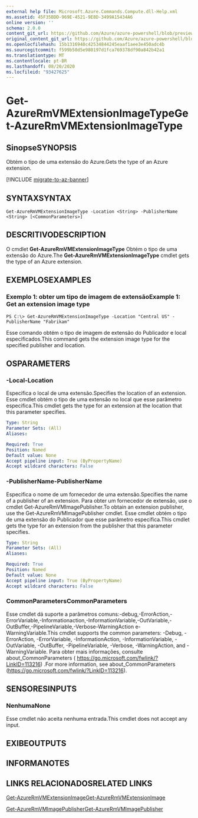 ```yaml
---
external help file: Microsoft.Azure.Commands.Compute.dll-Help.xml
ms.assetid: 45F35BDD-969E-4521-9E8D-3499A15434A6
online version: ''
schema: 2.0.0
content_git_url: https://github.com/Azure/azure-powershell/blob/preview/src/ResourceManager/Compute/Stack/Commands.Compute/help/Get-AzureRmVMExtensionImageType.md
original_content_git_url: https://github.com/Azure/azure-powershell/blob/preview/src/ResourceManager/Compute/Stack/Commands.Compute/help/Get-AzureRmVMExtensionImageType.md
ms.openlocfilehash: 15b1316940c42534844245eaaf1aee3e450adc4b
ms.sourcegitcommit: f599b50d5e980197d1fca769378df90a842b42a1
ms.translationtype: MT
ms.contentlocale: pt-BR
ms.lasthandoff: 08/20/2020
ms.locfileid: "93427625"
---
```

# <span data-ttu-id="0ebc8-101">Get-AzureRmVMExtensionImageType</span><span class="sxs-lookup"><span data-stu-id="0ebc8-101">Get-AzureRmVMExtensionImageType</span></span>

## <span data-ttu-id="0ebc8-102">Sinopse</span><span class="sxs-lookup"><span data-stu-id="0ebc8-102">SYNOPSIS</span></span>
<span data-ttu-id="0ebc8-103">Obtém o tipo de uma extensão do Azure.</span><span class="sxs-lookup"><span data-stu-id="0ebc8-103">Gets the type of an Azure extension.</span></span>

[!INCLUDE [migrate-to-az-banner](../../includes/migrate-to-az-banner.md)]

## <span data-ttu-id="0ebc8-104">SYNTAX</span><span class="sxs-lookup"><span data-stu-id="0ebc8-104">SYNTAX</span></span>

```
Get-AzureRmVMExtensionImageType -Location <String> -PublisherName <String> [<CommonParameters>]
```

## <span data-ttu-id="0ebc8-105">DESCRITIVO</span><span class="sxs-lookup"><span data-stu-id="0ebc8-105">DESCRIPTION</span></span>
<span data-ttu-id="0ebc8-106">O cmdlet **Get-AzureRmVMExtensionImageType** Obtém o tipo de uma extensão do Azure.</span><span class="sxs-lookup"><span data-stu-id="0ebc8-106">The **Get-AzureRmVMExtensionImageType** cmdlet gets the type of an Azure extension.</span></span>

## <span data-ttu-id="0ebc8-107">EXEMPLOS</span><span class="sxs-lookup"><span data-stu-id="0ebc8-107">EXAMPLES</span></span>

### <span data-ttu-id="0ebc8-108">Exemplo 1: obter um tipo de imagem de extensão</span><span class="sxs-lookup"><span data-stu-id="0ebc8-108">Example 1: Get an extension image type</span></span>
```
PS C:\> Get-AzureRmVMExtensionImageType -Location "Central US" -PublisherName "Fabrikam"
```

<span data-ttu-id="0ebc8-109">Esse comando obtém o tipo de imagem de extensão do Publicador e local especificados.</span><span class="sxs-lookup"><span data-stu-id="0ebc8-109">This command gets the extension image type for the specified publisher and location.</span></span>

## <span data-ttu-id="0ebc8-110">OS</span><span class="sxs-lookup"><span data-stu-id="0ebc8-110">PARAMETERS</span></span>

### <span data-ttu-id="0ebc8-111">-Local</span><span class="sxs-lookup"><span data-stu-id="0ebc8-111">-Location</span></span>
<span data-ttu-id="0ebc8-112">Especifica o local de uma extensão.</span><span class="sxs-lookup"><span data-stu-id="0ebc8-112">Specifies the location of an extension.</span></span>
<span data-ttu-id="0ebc8-113">Esse cmdlet obtém o tipo de uma extensão no local que esse parâmetro especifica.</span><span class="sxs-lookup"><span data-stu-id="0ebc8-113">This cmdlet gets the type for an extension at the location that this parameter specifies.</span></span>

```yaml
Type: String
Parameter Sets: (All)
Aliases: 

Required: True
Position: Named
Default value: None
Accept pipeline input: True (ByPropertyName)
Accept wildcard characters: False
```

### <span data-ttu-id="0ebc8-114">-PublisherName</span><span class="sxs-lookup"><span data-stu-id="0ebc8-114">-PublisherName</span></span>
<span data-ttu-id="0ebc8-115">Especifica o nome de um fornecedor de uma extensão.</span><span class="sxs-lookup"><span data-stu-id="0ebc8-115">Specifies the name of a publisher of an extension.</span></span>
<span data-ttu-id="0ebc8-116">Para obter um fornecedor de extensão, use o cmdlet Get-AzureRmVMImagePublisher.</span><span class="sxs-lookup"><span data-stu-id="0ebc8-116">To obtain an extension publisher, use the Get-AzureRmVMImagePublisher cmdlet.</span></span>
<span data-ttu-id="0ebc8-117">Esse cmdlet obtém o tipo de uma extensão do Publicador que esse parâmetro especifica.</span><span class="sxs-lookup"><span data-stu-id="0ebc8-117">This cmdlet gets the type for an extension from the publisher that this parameter specifies.</span></span>

```yaml
Type: String
Parameter Sets: (All)
Aliases: 

Required: True
Position: Named
Default value: None
Accept pipeline input: True (ByPropertyName)
Accept wildcard characters: False
```

### <span data-ttu-id="0ebc8-118">CommonParameters</span><span class="sxs-lookup"><span data-stu-id="0ebc8-118">CommonParameters</span></span>
<span data-ttu-id="0ebc8-119">Esse cmdlet dá suporte a parâmetros comuns:-debug,-ErrorAction,-ErrorVariable,-Informationaction,-InformationVariable,-OutVariable,-OutBuffer,-PipelineVariable,-Verbose-WarningAction e-WarningVariable.</span><span class="sxs-lookup"><span data-stu-id="0ebc8-119">This cmdlet supports the common parameters: -Debug, -ErrorAction, -ErrorVariable, -InformationAction, -InformationVariable, -OutVariable, -OutBuffer, -PipelineVariable, -Verbose, -WarningAction, and -WarningVariable.</span></span> <span data-ttu-id="0ebc8-120">Para obter mais informações, consulte about_CommonParameters ( https://go.microsoft.com/fwlink/?LinkID=113216) .</span><span class="sxs-lookup"><span data-stu-id="0ebc8-120">For more information, see about_CommonParameters (https://go.microsoft.com/fwlink/?LinkID=113216).</span></span>

## <span data-ttu-id="0ebc8-121">SENSORES</span><span class="sxs-lookup"><span data-stu-id="0ebc8-121">INPUTS</span></span>

### <span data-ttu-id="0ebc8-122">Nenhuma</span><span class="sxs-lookup"><span data-stu-id="0ebc8-122">None</span></span>
<span data-ttu-id="0ebc8-123">Esse cmdlet não aceita nenhuma entrada.</span><span class="sxs-lookup"><span data-stu-id="0ebc8-123">This cmdlet does not accept any input.</span></span>

## <span data-ttu-id="0ebc8-124">EXIBE</span><span class="sxs-lookup"><span data-stu-id="0ebc8-124">OUTPUTS</span></span>

## <span data-ttu-id="0ebc8-125">INFORMA</span><span class="sxs-lookup"><span data-stu-id="0ebc8-125">NOTES</span></span>

## <span data-ttu-id="0ebc8-126">LINKS RELACIONADOS</span><span class="sxs-lookup"><span data-stu-id="0ebc8-126">RELATED LINKS</span></span>

[<span data-ttu-id="0ebc8-127">Get-AzureRmVMExtensionImage</span><span class="sxs-lookup"><span data-stu-id="0ebc8-127">Get-AzureRmVMExtensionImage</span></span>](./Get-AzureRmVMExtensionImage.md)

[<span data-ttu-id="0ebc8-128">Get-AzureRmVMImagePublisher</span><span class="sxs-lookup"><span data-stu-id="0ebc8-128">Get-AzureRmVMImagePublisher</span></span>](./Get-AzureRmVMImagePublisher.md)


